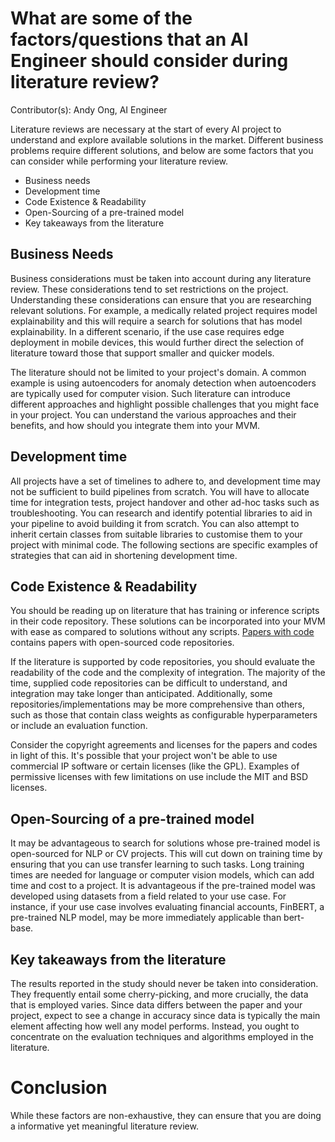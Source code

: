 # What are some of the factors/questions that an AI Engineer should consider during literature review?

Contributor(s): Andy Ong, AI Engineer

Literature reviews are necessary at the start of every AI project to understand and explore available solutions in the market. Different business problems require different solutions, and below are some factors that you can consider while performing your literature review. 

-	Business needs
-	Development time
-	Code Existence & Readability
-	Open-Sourcing of a pre-trained model
-	Key takeaways from the literature


## Business Needs

Business considerations must be taken into account during any literature review. These considerations tend to set restrictions on the project. Understanding these considerations can ensure that you are researching relevant solutions. For example, a medically related project requires model explainability and this will require a search for solutions that has model explainability. In a different scenario, if the use case requires edge deployment in mobile devices, this would further direct the selection of literature toward those that support smaller and quicker models.

The literature should not be limited to your project's domain. A common example is using autoencoders for anomaly detection when autoencoders are typically used for computer vision. Such literature can introduce different approaches and highlight possible challenges that you might face in your project. You can understand the various approaches and their benefits, and how should you integrate them into your MVM.

## Development time

All projects have a set of timelines to adhere to, and development time may not be sufficient to build pipelines from scratch. You will have to allocate time for integration tests, project handover and other ad-hoc tasks such as troubleshooting. You can research and identify potential libraries to aid in your pipeline to avoid building it from scratch. You can also attempt to inherit certain classes from suitable libraries to customise them to your project with minimal code. The following sections are specific examples of strategies that can aid in shortening development time.

## Code Existence & Readability

You should be reading up on literature that has training or inference scripts in their code repository. These solutions can be incorporated into your MVM with ease as compared to solutions without any scripts. [Papers with code](https://paperswithcode.com/) contains papers with open-sourced code repositories. 

If the literature is supported by code repositories, you should evaluate the readability of the code and the complexity of integration. The majority of the time, supplied code repositories can be difficult to understand, and integration may take longer than anticipated. Additionally, some repositories/implementations may be more comprehensive than others, such as those that contain class weights as configurable hyperparameters or include an evaluation function.

Consider the copyright agreements and licenses for the papers and codes in light of this. It's possible that your project won't be able to use commercial IP software or certain licenses (like the GPL). Examples of permissive licenses with few limitations on use include the MIT and BSD licenses.

## Open-Sourcing of a pre-trained model

It may be advantageous to search for solutions whose pre-trained model is open-sourced for NLP or CV projects. This will cut down on training time by ensuring that you can use transfer learning to such tasks. Long training times are needed for language or computer vision models, which can add time and cost to a project. It is advantageous if the pre-trained model was developed using datasets from a field related to your use case. For instance, if your use case involves evaluating financial accounts, FinBERT, a pre-trained NLP model, may be more immediately applicable than bert-base.


## Key takeaways from the literature

The results reported in the study should never be taken into consideration. They frequently entail some cherry-picking, and more crucially, the data that is employed varies. Since data differs between the paper and your project, expect to see a change in accuracy since data is typically the main element affecting how well any model performs. Instead, you ought to concentrate on the evaluation techniques and algorithms employed in the literature.

# Conclusion

While these factors are non-exhaustive, they can ensure that you are doing a informative yet meaningful literature review.